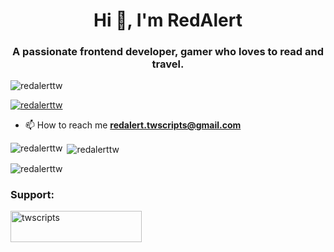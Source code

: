 <h1 align="center">Hi 👋, I'm RedAlert</h1>
<h3 align="center">A passionate frontend developer, gamer who loves to read and travel.</h3>

<p align="left">
    <img src="https://komarev.com/ghpvc/?username=redalerttw&label=Profile%20views&color=0e75b6&style=flat" alt="redalerttw" />
</p>

<p align="left">
    <a href="https://github.com/ryo-ma/github-profile-trophy">
        <img src="https://github-profile-trophy.vercel.app/?username=redalerttw" alt="redalerttw" />
    </a>
</p>

- 📫 How to reach me **redalert.twscripts@gmail.com**

<p><img align="left" src="https://github-readme-stats.vercel.app/api/top-langs?username=redalerttw&show_icons=true&theme=dark&locale=en&layout=compact" alt="redalerttw" /></p>

<p>&nbsp;<img align="center" src="https://github-readme-stats.vercel.app/api?username=redalerttw&show_icons=true&theme=dark&locale=en" alt="redalerttw" /></p>

<p><img align="center" src="https://github-readme-streak-stats.herokuapp.com/?user=redalerttw&theme=dark" alt="redalerttw" /></p>

<h3 align="left">Support:</h3>
<p>
    <a href="https://www.buymeacoffee.com/twscripts">
        <img align="left" src="https://cdn.buymeacoffee.com/buttons/v2/default-yellow.png" height="50" width="210" alt="twscripts" />
    </a>
</p>
